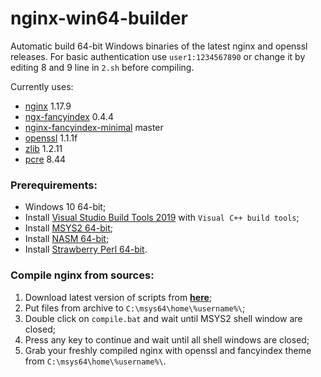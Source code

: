 # nginx-win64-builder
Automatic build 64-bit Windows binaries of the latest nginx and openssl releases. For basic authentication use `user1:1234567890` or change it by editing 8 and 9 line in `2.sh` before compiling.

Currently uses:
- [nginx](https://nginx.org/) 1.17.9
- [ngx-fancyindex](https://github.com/aperezdc/ngx-fancyindex) 0.4.4
- [nginx-fancyindex-minimal](https://github.com/drklee3/Nginx-Fancyindex-Minimal) master
- [openssl](https://www.openssl.org/) 1.1.1f
- [zlib](https://www.zlib.net/) 1.2.11
- [pcre](https://www.pcre.org/) 8.44


### Prerequirements:
- Windows 10 64-bit;
- Install [Visual Studio Build Tools 2019](https://visualstudio.microsoft.com/thank-you-downloading-visual-studio/?sku=BuildTools&rel=16) with `Visual C++ build tools`;
- Install [MSYS2 64-bit](http://repo.msys2.org/distrib/x86_64/msys2-x86_64-20190524.exe);
- Install [NASM 64-bit](https://www.nasm.us/pub/nasm/releasebuilds/2.14.02/win64/nasm-2.14.02-installer-x64.exe);
- Install [Strawberry Perl 64-bit](http://strawberryperl.com/download/5.30.2.1/strawberry-perl-5.30.2.1-64bit.msi).


### Compile nginx from sources:
1. Download latest version of scripts from [**here**](https://github.com/cyberunknown/nginx-win64-builder/releases);
2. Put files from archive to `C:\msys64\home\%username%\`;
3. Double click on `compile.bat` and wait until MSYS2 shell window are closed;
4. Press any key to continue and wait until all shell windows are closed;
5. Grab your freshly compiled nginx with openssl and fancyindex theme from `C:\msys64\home\%username%\`.

